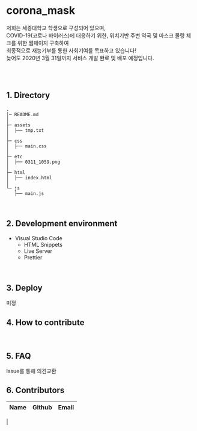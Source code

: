 # corona_mask
저희는 세종대학교 학생으로 구성되어 있으며,  
COVID-19(코로나 바이러스)에 대응하기 위한, 위치기반 주변 약국 및 마스크 물량 체크를 위한 웹페이지 구축하여  
최종적으로 재능기부를 통한 사회기여를 목표하고 있습니다!  
늦어도 2020년 3월 31일까지 서비스 개발 완료 및 배포 예정입니다.

<br><br>

## 1. Directory
```
.
│─ README.md
│
├─ assets
│  ├── tmp.txt
│
├─ css
│  ├── main.css
│
├─ etc
│  ├── 0311_1059.png
│
├─ html
│  ├── index.html
│
└─ js
   ├── main.js
```
<br>

## 2. Development environment
* Visual Studio Code
  * HTML Snippets
  * Live Server
  * Prettier
<br>

## 3. Deploy
미정
<br>

## 4. How to contribute
<br>

## 5. FAQ
Issue를 통해 의견교환
<br>

## 6. Contributors
|Name|Github|Email|
|:--:|:--:|:--:|
|
